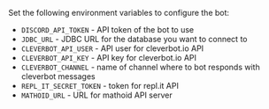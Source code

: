 Set the following environment variables to configure the bot:

* `DISCORD_API_TOKEN` - API token of the bot to use
* `JDBC_URL` - JDBC URL for the database you want to connect to
* `CLEVERBOT_API_USER` - API user for cleverbot.io API
* `CLEVERBOT_API_KEY` - API key for cleverbot.io API
* `CLEVERBOT_CHANNEL` - name of channel where to bot responds with cleverbot messages
* `REPL_IT_SECRET_TOKEN` - token for repl.it API
* `MATHOID_URL` - URL for mathoid API server
